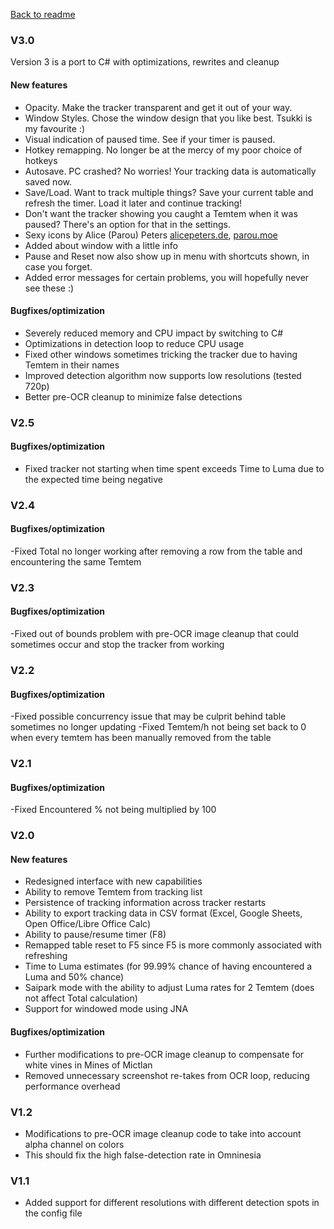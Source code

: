 [Back to readme](Readme.md)

### V3.0

Version 3 is a port to C# with optimizations, rewrites and cleanup

#### New features

- Opacity. Make the tracker transparent and get it out of your way.
- Window Styles. Chose the window design that you like best. Tsukki is my favourite :)
- Visual indication of paused time. See if your timer is paused.
- Hotkey remapping. No longer be at the mercy of my poor choice of hotkeys
- Autosave. PC crashed? No worries! Your tracking data is automatically saved now.
- Save/Load. Want to track multiple things? Save your current table and refresh the timer. Load it later and continue tracking!
- Don't want the tracker showing you caught a Temtem when it was paused? There's an option for that in the settings.
- Sexy icons by Alice (Parou) Peters [alicepeters.de](https://alicepeters.de), [parou.moe](https://parou.moe)
- Added about window with a little info
- Pause and Reset now also show up in menu with shortcuts shown, in case you forget.
- Added error messages for certain problems, you will hopefully never see these :)

#### Bugfixes/optimization

- Severely reduced memory and CPU impact by switching to C#
- Optimizations in detection loop to reduce CPU usage
- Fixed other windows sometimes tricking the tracker due to having Temtem in their names
- Improved detection algorithm now supports low resolutions (tested 720p)
- Better pre-OCR cleanup to minimize false detections

### V2.5

#### Bugfixes/optimization

- Fixed tracker not starting when time spent exceeds Time to Luma due to the expected time being negative

### V2.4

#### Bugfixes/optimization

-Fixed Total no longer working after removing a row from the table and encountering the same Temtem

### V2.3

#### Bugfixes/optimization

-Fixed out of bounds problem with pre-OCR image cleanup that could sometimes occur and stop the tracker from working

### V2.2

#### Bugfixes/optimization

-Fixed possible concurrency issue that may be culprit behind table sometimes no longer updating
-Fixed Temtem/h not being set back to 0 when every temtem has been manually removed from the table

### V2.1

#### Bugfixes/optimization

-Fixed Encountered % not being multiplied by 100

### V2.0

#### New features

- Redesigned interface with new capabilities
- Ability to remove Temtem from tracking list
- Persistence of tracking information across tracker restarts
- Ability to export tracking data in CSV format (Excel, Google Sheets, Open Office/Libre Office Calc)
- Ability to pause/resume timer (F8)
- Remapped table reset to F5 since F5 is more commonly associated with refreshing
- Time to Luma estimates (for 99.99% chance of having encountered a Luma and 50% chance)
- Saipark mode with the ability to adjust Luma rates for 2 Temtem (does not affect Total calculation)
- Support for windowed mode using JNA

#### Bugfixes/optimization

- Further modifications to pre-OCR image cleanup to compensate for white vines in Mines of Mictlan
- Removed unnecessary screenshot re-takes from OCR loop, reducing performance overhead

### V1.2

- Modifications to pre-OCR image cleanup code to take into account alpha channel on colors
- This should fix the high false-detection rate in Omninesia

### V1.1

- Added support for different resolutions with different detection spots in the config file





